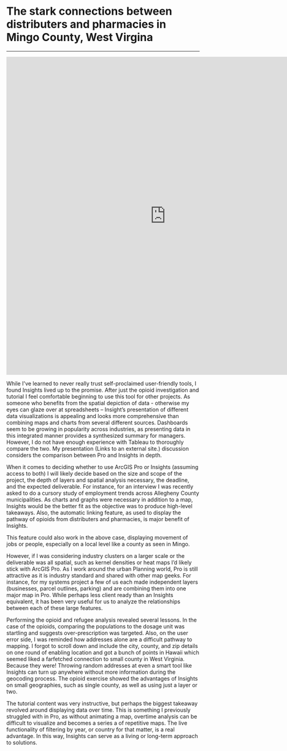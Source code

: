 # The stark connections between distributers and pharmacies in Mingo County, West Virgina 
---

<iframe src="https://insights.arcgis.com/#/embed/483f307ccea5422992b14daaf40a0012" width="830" height="830" frameborder="0"></iframe>

While I've learned to never really trust self-proclaimed user-friendly tools, I found Insights lived up to the promise. After just the opioid investigation and tutorial I feel comfortable beginning to use this tool for other projects. As someone who benefits from the spatial depiction of data - otherwise my eyes can glaze over at spreadsheets – Insight’s presentation of different data visualizations is appealing and looks more comprehensive than combining maps and charts from several different sources. Dashboards seem to be growing in popularity across industries, as presenting data in this integrated manner provides a synthesized summary for managers. However, I do not have enough experience with Tableau to thoroughly compare the two. My presentation (Links to an external site.)  discussion considers the comparison between Pro and Insights in depth.

When it comes to deciding whether to use ArcGIS Pro or Insights (assuming access to both) I will likely decide based on the size and scope of the project, the depth of layers and spatial analysis necessary, the deadline, and the expected deliverable. For instance, for an interview I was recently asked to do a cursory study of employment trends across Allegheny County municipalities. As charts and graphs were necessary in addition to a map, Insights would be the better fit as the objective was to produce high-level takeaways. Also, the automatic linking feature, as used to display the pathway of opioids from distributers and pharmacies, is major benefit of Insights.


This feature could also work in the above case, displaying movement of jobs or people, especially on a local level like a county as seen in Mingo.

   However, if I was considering industry clusters on a larger scale or the deliverable was all spatial, such as kernel densities or heat maps I’d likely stick with ArcGIS Pro. As I work around the urban Planning world, Pro is still attractive as it is industry standard and shared with other map geeks. For instance, for my systems project a few of us each made independent layers (businesses, parcel outlines, parking) and are combining them into one major map in Pro. While perhaps less client ready than an Insights equivalent, it has been very useful for us to analyze the relationships between each of these large features.

   Performing the opioid and refugee analysis revealed several lessons. In the case of the opioids, comparing the populations to the dosage unit was startling and suggests over-prescription was targeted. Also, on the user error side, I was reminded how addresses alone are a difficult pathway to mapping. I forgot to scroll down and include the city, county, and zip details on one round of enabling location and got a bunch of points in Hawaii which seemed liked a farfetched connection to small county in West Virginia. Because they were! Throwing random addresses at even a smart tool like Insights can turn up anywhere without more information during the geocoding process. The opioid exercise showed the advantages of Insights on small geographies, such as single county, as well as using just a layer or two.

  The tutorial content was very instructive, but perhaps the biggest takeaway revolved around displaying data over time. This is something I previously struggled with in Pro, as without animating a map, overtime analysis can be difficult to visualize and becomes a series a of repetitive maps. The live functionality of filtering by year, or country for that matter, is a real advantage. In this way, Insights can serve as a living or long-term approach to solutions.
